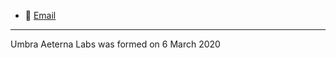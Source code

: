<!-- ## A List of Links -->

<!-- * ![](https://live.staticflickr.com/65535/52363268727_504a4b8c5b_o.png) [Twitch](https://ual.life/tvgh) -->

<!-- * ![](https://live.staticflickr.com/65535/52364607570_5ccbf27926_o.png) [YouTube](https://ual.life/ytgh) -->

<!-- * 🐦 [Twitter](https://ual.life/twgh) -->

<!-- * 📺 [YouTube](https://ual.life/ytgh) -->

<!-- * ![](https://live.staticflickr.com/65535/52364413048_e9211f92e9_o.png) [Twitter](https://ual.life/twgh) -->

<!-- * ![](https://live.staticflickr.com/65535/52546079222_6f244c27e6_o.png)[TikTok](https://ual.life/tkgh) -->

<!-- * ![](https://live.staticflickr.com/65535/52547089213_c19f9ffcfc_o.png)[Instagram](https://ual.life/iggh) -->

* 📨  [Email](mailto:umbra.aeterna.labs@gmail.com)

---

Umbra Aeterna Labs was formed on 6 March 2020
